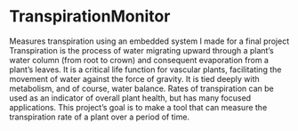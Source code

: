 # TranspirationMonitor
Measures transpiration using an embedded system I made for a final project
	Transpiration is the process of water migrating upward through a plant’s water column (from root to crown) and consequent evaporation from a plant’s leaves. It is a critical life function for vascular plants, facilitating the movement of water against the force of gravity. It is tied deeply with metabolism, and of course, water balance. Rates of transpiration can be used as an indicator of overall plant health, but has many focused applications. This project’s goal is to make a tool that can measure the transpiration rate of a plant over a period of time.
